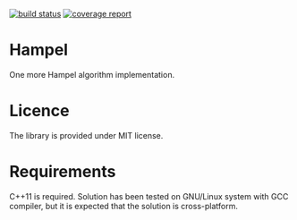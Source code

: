 [![build status](https://gitlab.com/Gluttton/Hampel/badges/master/pipeline.svg)](https://gitlab.com/Gluttton/Hampel/commits/master)
[![coverage report](https://gitlab.com/Gluttton/Hampel/badges/master/coverage.svg)](https://gitlab.com/Gluttton/Hampel/commits/master)


Hampel
======
One more Hampel algorithm implementation.


Licence
=======
The library is provided under MIT license.


Requirements
============
C++11 is required. Solution has been tested on GNU/Linux system with GCC compiler, but it is expected that the solution is cross-platform.
